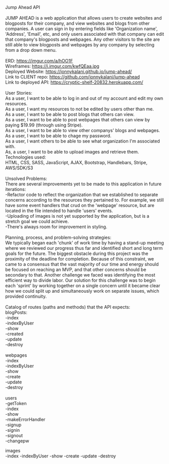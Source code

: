 Jump Ahead API\
\
JUMP AHEAD is a web application that allows users to create websites and blogposts for their company, and view websites and blogs from other companies.  A user can sign in by entering fields like 'Organization name', 'Address', 'Email', etc, and only users associated with that company can edit that company's blogposts and webpages. Any other visitors to the site are still able to view blogposts and webpages by any company by selecting from a drop down menu.\
\
ERD: https://imgur.com/a/hOO1F \
Wireframes: https://i.imgur.com/kwfQEaa.jpg \
Deployed Website: https://jonnykalani.github.io/jump-ahead/ \
Link to CLIENT repo: https://github.com/jonnykalani/jump-ahead \
Link to deployed API: https://cryptic-shelf-20832.herokuapp.com/ \
\
User Stories:\
As a user, I want to be able to log in and out of my account and edit my own resources.\
As a user, I want my resources to not be edited by users other than me.\
As a user, I want to be able to post blogs that others can view.\
As a user, I want to be able to post webpages that others can view by paying $19.99 (through using Stripe).\
As a user, I want to be able to view other companys' blogs and webpages.\
As a user, I want to be able to chage my password.\
As a user, I want others to be able to see what organization I'm associated with.\
As, a user, I want to be able to upload images and retrieve them.
\
Technologies used:\
HTML, CSS, SASS, JavaScript, AJAX, Bootstrap, Handlebars, Stripe, AWS/SDK/S3\
\
Unsolved Problems:\
There are several improvements yet to be made to this application in future iterations:\
-Refactor code to reflect the organization that we established to separate concerns according to the resources they pertained to. For example, we still have some event handlers that crud on the 'webpage' resource, but are located in the file intended to handle 'users' events.\
-Uploading of images is not yet supported by the application, but is a stretch goal we could achieve.\
-There's always room for improvement in styling.\
\
Planning, process, and problem-solving strategies:\
We typically began each 'chunk' of work time by having a stand-up meeting where we reviewed our progress thus far and identified short and long term goals for the future.  The biggest obstacle during this project was the proximity of the deadline for completion.  Because of this constraint, we came to a consensus that the vast majority of our time and energy should be focused on reaching an MVP, and that other concerns should be secondary to that.  Another challenge we faced was identifying the most efficient way to divide labor.  Our solution for this challenge was to begin each 'sprint' by working together on a single concern until it became clear how we could split up and simultaneously work on separate issues, which provided continuity.\
\
Catalog of routes (paths and methods) that the API expects:\
blogPosts:\
  -index\
  -indexByUser\
  -show\
  -created\
  -update\
  -destroy\
\
webpages\
  -index\
  -indexByUser\
  -show\
  -create\
  -update\
  -destroy\
\
users\
  -getToken\
  -index\
  -show\
  -makeErrorHandler\
  -signup\
  -signin\
  -signout\
  -changepw  
  
  images\
  -index
  -indexByUser
  -show
  -create
  -update
  -destroy
